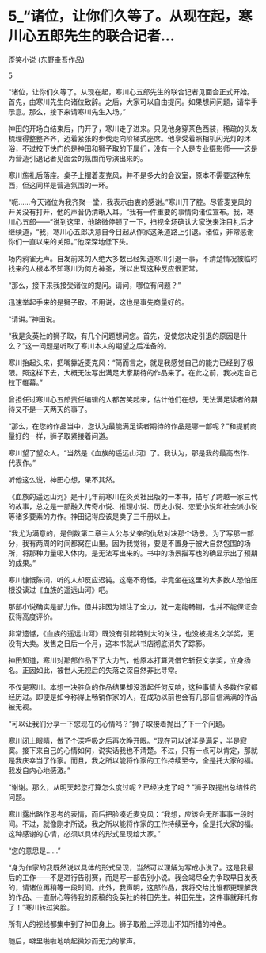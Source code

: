 # 5_“诸位，让你们久等了。从现在起，寒川心五郎先生的联合记者...

歪笑小说 (东野圭吾作品)

5

“诸位，让你们久等了。从现在起，寒川心五郎先生的联合记者见面会正式开始。首先，由寒川先生向诸位致辞。之后，大家可以自由提问。如果想问问题，请举手示意。那么，接下来请寒川先生入场。”

神田的开场白结束后，门开了，寒川走了进来。只见他身穿茶色西装，稀疏的头发梳理得整整齐齐，迈着紧张的步伐走向阶梯式座席。他享受着照相机闪光灯的沐浴，不过按下快门的是神田和狮子取的下属们，没有一个人是专业摄影师——这是为营造引退记者见面会的氛围而导演出来的。

寒川施礼后落座。桌子上摆着麦克风，并不是多大的会议室，原本不需要这种东西，但这同样是营造氛围的一环。

“呃……今天诸位为我齐聚一堂，我表示由衷的感谢。”寒川开了腔。尽管麦克风的开关没有打开，他的声音仍清晰入耳。“我有一件重要的事情向诸位宣布。我，寒川心五郎——”说到这里，他略微停顿了一下，扫视全场确认大家送来注目礼后才继续道，“我，寒川心五郎决意自今日起从作家这条道路上引退。诸位，非常感谢你们一直以来的关照。”他深深地低下头。

场内鸦雀无声。自发前来的人绝大多数已经知道寒川引退一事，不清楚情况被临时找来的人根本不知寒川为何方神圣，所以出现这种反应很正常。

“那么，接下来我接受诸位的提问。请问，哪位有问题？”

迅速举起手来的是狮子取。不用说，这也是事先商量好的。

“请讲。”神田说。

“我是灸英社的狮子取，有几个问题想问您。首先，促使您决定引退的原因是什么？”这一问题是听取了寒川本人的期望之后准备的。

寒川抬起头来，把嘴靠近麦克风：“简而言之，就是我感觉自己的能力已经到了极限。照这样下去，大概无法写出满足大家期待的作品来了。在此之前，我决定自己拉下帷幕。”

曾担任过寒川心五郎责任编辑的人都苦笑起来，估计他们在想，无法满足读者的期待又不是一天两天的事了。

“那么，在您的作品当中，您认为最能满足读者期待的作品是哪一部呢？”和提前商量好的一样，狮子取紧接着问道。

寒川望了望众人。“当然是《血族的遥远山河》了。我认为，那是我的最高杰作、代表作。”

听他这么说，神田心想，果不其然。

《血族的遥远山河》是十几年前寒川在灸英社出版的一本书，描写了跨越一家三代的故事，总之是一部融入传奇小说、推理小说、历史小说、恋爱小说和社会派小说等诸多要素的力作。神田记得应该是卖了三千册以上。

“我尤为满意的，是倒数第二章主人公与父亲的仇敌对决那个场景。为了写那一部分，我有两周的时间都窝在山里。因为我觉得，要是不置身于被大自然包围的场所，将那种力量吸入体内，是无法写出来的。书中的场景描写也的确显示出了预期的成果。”

寒川慷慨陈词，听的人却反应迟钝。这毫不奇怪，毕竟坐在这里的大多数人恐怕压根没读过《血族的遥远山河》吧。

那部小说确实是部力作。但并非因为倾注了全力，就一定能畅销，也并不能保证会获得高度评价。

非常遗憾，《血族的遥远山河》既没有引起特别大的关注，也没被提名文学奖，更没有大卖。发售之日后一个月，这本书就从书店彻底消失了踪影。

神田知道，寒川对那部作品下了大力气，他原本打算凭借它斩获文学奖，立身扬名。正因如此，被世人无视后的失落之深自然非比寻常。

不仅是寒川。本想一决胜负的作品结果却没激起任何反响，这种事情大多数作家都经历过。即便是如今称得上畅销作家的人，在成功以前也会有几部自信满满的作品被无视。

“可以让我们分享一下您现在的心情吗？”狮子取接着抛出了下一个问题。

寒川闭上眼睛，做了个深呼吸之后再次睁开眼。“现在可以说半是满足，半是寂寞。接下来自己的心情如何，说实话我也不清楚。不过，只有一点可以肯定，那就是我庆幸当了作家。而且，我之所以能将作家的工作持续至今，全是托大家的福。我发自内心地感激。”

“谢谢。那么，从明天起您打算怎么度过呢？已经决定了吗？”狮子取提出总结性的问题。

寒川露出略作思考的表情，而后把脸凑近麦克风：“我想，应该会无所事事一段时间。不过，就像刚才所说，我之所以能将作家的工作持续至今，全是托大家的福。这种感谢的心情，必须以具体的形式呈现给大家。”

“您的意思是……”

“身为作家的我既然说以具体的形式呈现，当然可以理解为写成小说了。这是我最后的工作——不是进行告别赛，而是写一部告别小说。我会竭尽全力争取早日发表的，请诸位再稍等一段时间。此外，我声明，这部作品，我将交给比谁都更理解我的作品、一直耐心等待我的原稿的灸英社的神田先生。神田先生，这件事就拜托你了！”寒川转过笑脸。

所有人的视线都集中到了神田身上。狮子取脸上浮现出不知所措的神色。

随后，噼里啪啦地响起微妙而无力的掌声。